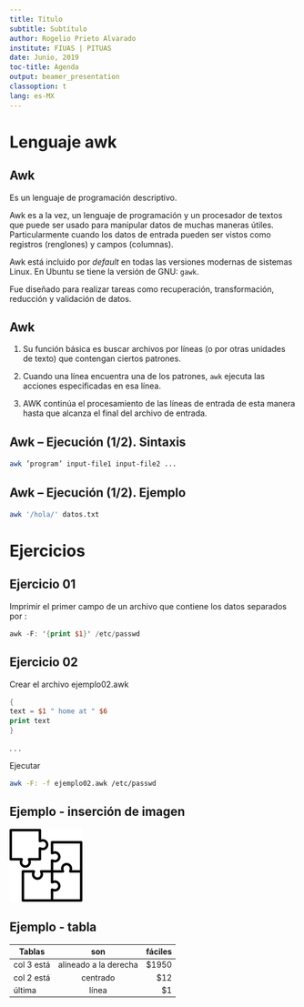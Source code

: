 ```yaml
---
title: Título
subtitle: Subtítulo
author: Rogelio Prieto Alvarado
institute: FIUAS | PITUAS
date: Junio, 2019
toc-title: Agenda
output: beamer_presentation
classoption: t
lang: es-MX 
---
```



# Lenguaje awk

## Awk

Es un lenguaje de programación descriptivo.

Awk es a la vez, un lenguaje de programación y un procesador de
textos que puede ser usado para manipular datos de muchas maneras
útiles. Particularmente cuando los datos de entrada pueden ser vistos como registros (renglones) y campos (columnas).

Awk está incluido por _default_ en todas las versiones modernas de
sistemas Linux. En Ubuntu se tiene la versión de GNU: ```gawk```.

Fue diseñado para realizar tareas como recuperación, transformación, reducción y validación de datos.

## Awk
1. Su función básica es buscar archivos por líneas (o por otras
unidades de texto) que contengan ciertos patrones.

1. Cuando una línea encuentra una de los patrones, ```awk``` ejecuta las
acciones especificadas en esa línea.

1. AWK continúa el procesamiento de las líneas de entrada de esta
manera hasta que alcanza el final del archivo de entrada.


## Awk – Ejecución (1/2). Sintaxis
```bash
awk ’program’ input-file1 input-file2 ...  
```


## Awk – Ejecución (1/2). Ejemplo
```bash
awk '/hola/' datos.txt
```
# Ejercicios

## Ejercicio 01

Imprimir el primer campo de un archivo que contiene los datos separados por :
```awk
awk -F: '{print $1}' /etc/passwd
```

## Ejercicio 02

Crear el archivo ejemplo02.awk
```awk
{
text = $1 " home at " $6
print text  
}
```

. . .

Ejecutar
```bash
awk -F: -f ejemplo02.awk /etc/passwd
```

## Ejemplo - inserción de imagen


![Imagen de demostración.](images/puzzle.png)



## Ejemplo - tabla

| Tablas          | son                   | fáciles  |
| --------------- |:---------------------:| --------:|
| col 3 está      | alineado a la derecha |    $1950 |
| col 2 está      | centrado              |      $12 |
| última          | línea                 |       $1 |


